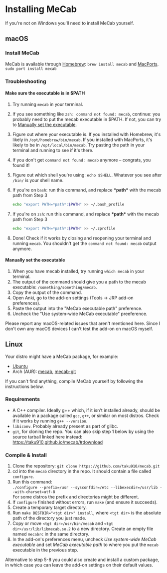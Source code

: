 # Installing MeCab

If you're not on Windows you'll need to install MeCab yourself.

## macOS

### Install MeCab

MeCab is available through [Homebrew](https://formulae.brew.sh/formula/mecab):
`brew install mecab`
and [MacPorts](https://ports.macports.org/port/mecab/).
`sudo port install mecab`

### Troubleshooting

#### Make sure the executable is in $PATH

1. Try running `mecab` in your terminal.
2. If you see something like `zsh: command not found: mecab`, continue: you probably need to put the mecab executable in $PATH. If not, you can try to [Manually set the executable](#manually-set-the-executable).
3. Figure out where your executable is. If you installed with Homebrew, it's likely in `/opt/homebrew/bin/mecab`. If you installed with MacPorts, it's likely to be in `/opt/local/bin/mecab`. Try pasting the path in your terminal and running to see if it's there.
4. If you don't get `command not found: mecab` anymore – congrats, you found it!
5. Figure out which shell you're using: `echo $SHELL`. Whatever you see after `/bin/` is your shell name.
6. If you're on `bash`: run this command, and replace **\*path\*** with the mecab path from Step 3

   ```bash
   echo "export PATH=*path*:$PATH" >> ~/.bash_profile
   ```

7. If you're on `zsh`: run this command, and replace **\*path\*** with the mecab path from Step 3

   ```zsh
   echo "export PATH=*path*:$PATH" >> ~/.zprofile
   ```

8. Done! Check if it works by closing and reopening your terminal and running `mecab`. You shouldn't get the `command not found: mecab` output anymore.

#### Manually set the executable

1. When you have mecab installed, try running `which mecab` in your terminal.
2. The output of the command should give you a path to the mecab executable: `/something/something/mecab`.
3. Copy the output of the command.
4. Open Anki, go to the add-on settings (Tools -> JRP add-on preferences).
5. Paste the output into the "MeCab executable path" preference.
6. Uncheck the "Use system-wide MeCab executable" preeference.

Please report any macOS-related issues that aren't mentioned here. Since I don't
own any macOS devices I can't test the add-on on macOS myself.

## Linux

Your distro might have a MeCab package, for example:

- [Ubuntu](https://packages.ubuntu.com/search?keywords=mecab)
- Arch (AUR): [mecab](https://aur.archlinux.org/packages/mecab),
  [mecab-git](https://aur.archlinux.org/packages/mecab-git)

If you can't find anything, compile MeCab yourself by following the instructions
below.

### Requirements

- A C++ compiler. Ideally g++ which, if it isn't installed already, should be
  available in a package called `gcc`, `g++`, or similar on most distros. Check
  if it works by running `g++ --version`.
- `libiconv`. Probably already present as part of glibc.
- `git`, for cloning the repo. You can also skip step 1 below by using the
  source tarball linked here instead: https://taku910.github.io/mecab/#download

### Compile & Install

1. Clone the repository: `git clone https://github.com/taku910/mecab.git`
2. cd into the `mecab` directory in the repo. It should contain a file
   called `configure`.
3. Run this command:  
   ```./configure --prefix=/usr --sysconfdir=/etc --libexecdir=/usr/lib --with-charset=utf-8```  
   For some distros the prefix and directories might be different.
4. If `configure` finished without errors, run `make` (and ensure it succeeds).
5. Create a temporary target directory.
6. Run `make DESTDIR="<tgt dir>" install`, where `<tgt dir>` is the absolute
   path of the directory you just made.
7. Copy or move `<tgt dir>/usr/bin/mecab` and `<tgt dir>/usr/lib/libmecab.so.2`
   to a new directory. Create an empty file named `mecabrc` in the same
   directory.
8. In the add-on's preferences menu, uncheck _Use system-wide MeCab executable_
   and set _MeCab executable path_ to where you put the `mecab` executable in
   the previous step.

Alternative to step 5-8 you could also create and install a custom package, in
which case you can leave the add-on settings on their default values.
